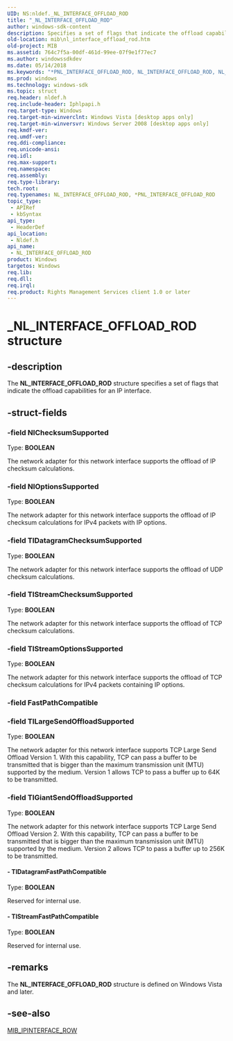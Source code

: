 ```yaml
---
UID: NS:nldef._NL_INTERFACE_OFFLOAD_ROD
title: "_NL_INTERFACE_OFFLOAD_ROD"
author: windows-sdk-content
description: Specifies a set of flags that indicate the offload capabilities for an IP interface.
old-location: mib\nl_interface_offload_rod.htm
old-project: MIB
ms.assetid: 764c7f5a-00df-461d-99ee-07f9e1f77ec7
ms.author: windowssdkdev
ms.date: 05/14/2018
ms.keywords: "*PNL_INTERFACE_OFFLOAD_ROD, NL_INTERFACE_OFFLOAD_ROD, NL_INTERFACE_OFFLOAD_ROD structure [MIB], PNL_INTERFACE_OFFLOAD_ROD, PNL_INTERFACE_OFFLOAD_ROD structure pointer [MIB], _NL_INTERFACE_OFFLOAD_ROD, mib.nl_interface_offload_rod, nldef/NL_INTERFACE_OFFLOAD_ROD, nldef/PNL_INTERFACE_OFFLOAD_ROD"
ms.prod: windows
ms.technology: windows-sdk
ms.topic: struct
req.header: nldef.h
req.include-header: Iphlpapi.h
req.target-type: Windows
req.target-min-winverclnt: Windows Vista [desktop apps only]
req.target-min-winversvr: Windows Server 2008 [desktop apps only]
req.kmdf-ver: 
req.umdf-ver: 
req.ddi-compliance: 
req.unicode-ansi: 
req.idl: 
req.max-support: 
req.namespace: 
req.assembly: 
req.type-library: 
tech.root: 
req.typenames: NL_INTERFACE_OFFLOAD_ROD, *PNL_INTERFACE_OFFLOAD_ROD
topic_type:
 - APIRef
 - kbSyntax
api_type:
 - HeaderDef
api_location:
 - Nldef.h
api_name:
 - NL_INTERFACE_OFFLOAD_ROD
product: Windows
targetos: Windows
req.lib: 
req.dll: 
req.irql: 
req.product: Rights Management Services client 1.0 or later
---
```


# _NL_INTERFACE_OFFLOAD_ROD structure


## -description


The <b>NL_INTERFACE_OFFLOAD_ROD</b> structure  specifies a set of flags that indicate the offload capabilities for an IP interface. 


## -struct-fields




### -field NlChecksumSupported

Type: <b>BOOLEAN</b>

The network adapter for this network interface supports the offload of IP checksum calculations.


### -field NlOptionsSupported

Type: <b>BOOLEAN</b>

The network adapter for this network interface supports the offload of IP checksum calculations for IPv4 packets with IP options.


### -field TlDatagramChecksumSupported

Type: <b>BOOLEAN</b>

The network adapter for this network interface supports the offload of UDP checksum calculations.


### -field TlStreamChecksumSupported

Type: <b>BOOLEAN</b>

The network adapter for this network interface supports the offload of TCP checksum calculations.


### -field TlStreamOptionsSupported

Type: <b>BOOLEAN</b>

The network adapter for this network interface supports the offload of TCP checksum calculations for IPv4 packets containing IP options.



### -field FastPathCompatible

 


### -field TlLargeSendOffloadSupported

Type: <b>BOOLEAN</b>

The network adapter for this network interface supports TCP Large Send Offload Version 1. With this capability, TCP can pass a buffer to be transmitted that is bigger than the maximum transmission unit (MTU) supported by the medium.  Version 1 allows TCP to pass a buffer up to 64K to be transmitted. 



### -field TlGiantSendOffloadSupported

Type: <b>BOOLEAN</b>

The network adapter for this network interface supports TCP Large Send Offload Version 2. With this capability, TCP can pass a buffer to be transmitted that is bigger than the maximum transmission unit (MTU) supported by the medium.  Version 2 allows TCP to pass a buffer up to 256K to be transmitted. 



#### - TlDatagramFastPathCompatible

Type: <b>BOOLEAN</b>

Reserved for internal use.




#### - TlStreamFastPathCompatible

Type: <b>BOOLEAN</b>

Reserved for internal use.




## -remarks



The <b>NL_INTERFACE_OFFLOAD_ROD</b> structure is defined on Windows Vista and later. 




## -see-also




<a href="https://msdn.microsoft.com/library/windows/hardware/ff559254">MIB_IPINTERFACE_ROW</a>
 

 

